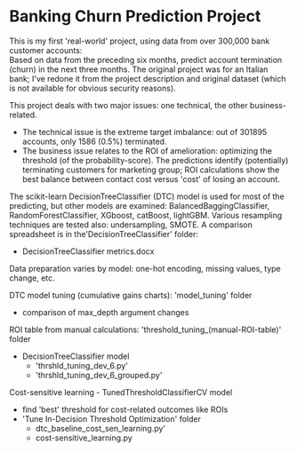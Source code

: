 # Banking Churn Prediction Project  
This is my first 'real-world' project, using data from over 300,000 bank customer accounts:  
Based on data from the preceding six months, predict account termination (churn) in the next three months. The original project was for an Italian bank; I've redone it from the project description and original dataset (which is not available for obvious security reasons).

This project deals with two major issues: one technical, the other business-related.
- The technical issue is the extreme target imbalance: out of 301895 accounts, only 1586 (0.5%) terminated.
- The business issue relates to the ROI of amelioration: optimizing the threshold (of the probability-score).
The predictions identify (potentially) terminating customers for marketing group; ROI calculations show the best balance
between contact cost versus 'cost' of losing an account.

The scikit-learn DecisionTreeClassifier (DTC) model is used for most of the predicting, but other models are
examined: BalancedBaggingClassifier, RandomForestClassifier, XGboost, catBoost, lightGBM. Various resampling
techniques are tested also: undersampling, SMOTE. A comparison spreadsheet is in the'DecisionTreeClassifier' folder:
- DecisionTreeClassifier metrics.docx

Data preparation varies by model: one-hot encoding, missing values, type change, etc.

DTC model tuning (cumulative gains charts): 'model_tuning' folder
- comparison of max_depth argument changes
        
ROI table from manual calculations: 'threshold_tuning_(manual-ROI-table)' folder
- DecisionTreeClassifier model
  - 'thrshld_tuning_dev_6.py'
  - 'thrshld_tuning_dev_6_grouped.py'

Cost-sensitive learning - TunedThresholdClassifierCV model
- find 'best' threshold for cost-related  outcomes like ROIs        
- 'Tune In-Decision Threshold Optimization' folder
  - dtc_baseline_cost_sen_learning.py'
  - cost-sensitive_learning.py
